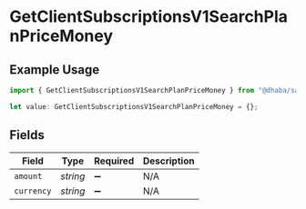 # GetClientSubscriptionsV1SearchPlanPriceMoney

## Example Usage

```typescript
import { GetClientSubscriptionsV1SearchPlanPriceMoney } from "@dhaba/safepay-ts/models/operations";

let value: GetClientSubscriptionsV1SearchPlanPriceMoney = {};
```

## Fields

| Field              | Type               | Required           | Description        |
| ------------------ | ------------------ | ------------------ | ------------------ |
| `amount`           | *string*           | :heavy_minus_sign: | N/A                |
| `currency`         | *string*           | :heavy_minus_sign: | N/A                |